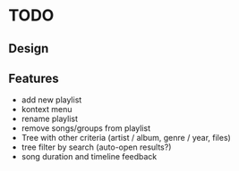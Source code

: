 TODO
====

Design
------


Features
--------

 - add new playlist
 - kontext menu
 - rename playlist
 - remove songs/groups from playlist
 - Tree with other criteria (artist / album, genre / year, files)
 - tree filter by search (auto-open results?)
 - song duration and timeline feedback